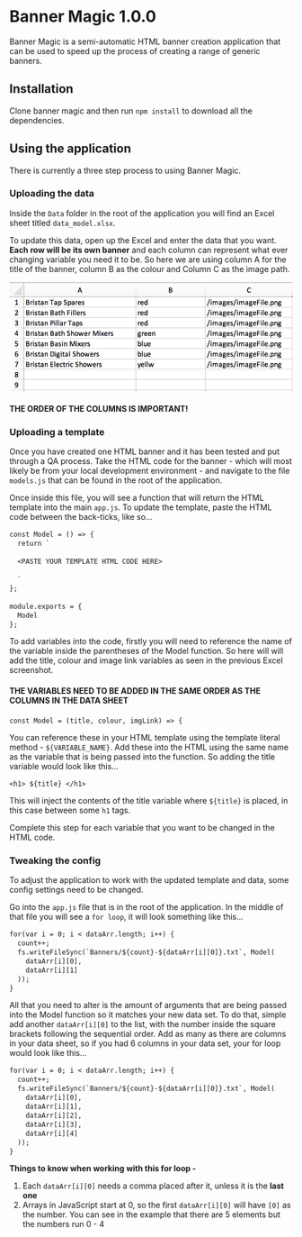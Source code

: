 # Banner Magic 1.0.0
Banner Magic is a semi-automatic HTML banner creation application that can be used to speed up the process of creating a range of generic banners.

## Installation
Clone banner magic and then run `npm install` to download all the dependencies.

## Using the application
There is currently a three step process to using Banner Magic.

### Uploading the data
Inside the `Data` folder in the root of the application you will find an Excel sheet titled `data_model.xlsx`.

To update this data, open up the Excel and enter the data that you want. **Each row will be its own banner** and each column can represent what ever changing variable you need it to be. So here we are using column A for the title of the banner, column B as the colour and Column C as the image path.

![alt text](Images/Excel_Sheet_Example.png)

#### THE ORDER OF THE COLUMNS IS IMPORTANT!

### Uploading a template
Once you have created one HTML banner and it has been tested and put through a QA process. Take the HTML code for the banner - which will most likely be from your local development environment - and navigate to the file `models.js` that can be found in the root of the application.

Once inside this file, you will see a function that will return the HTML template into the main `app.js`. To update the template, paste the HTML code between the back-ticks, like so...

```
const Model = () => {
  return `

  <PASTE YOUR TEMPLATE HTML CODE HERE>

  `
};

module.exports = {
  Model
};
```

To add variables into the code, firstly you will need to reference the name of the variable inside the parentheses of the Model function. So here will will add the title, colour and image link variables as seen in the previous Excel screenshot.

#### THE VARIABLES NEED TO BE ADDED IN THE SAME ORDER AS THE COLUMNS IN THE DATA SHEET

```
const Model = (title, colour, imgLink) => {
```

You can reference these in your HTML template using the template literal method - `${VARIABLE_NAME}`. Add these into the HTML using the same name as the variable that is being passed into the function. So adding the title variable would look like this...

```
<h1> ${title} </h1>
```
This will inject the contents of the title variable where `${title}` is placed, in this case between some `h1` tags.

Complete this step for each variable that you want to be changed in the HTML code.

### Tweaking the config
To adjust the application to work with the updated template and data, some config settings need to be changed.

Go into the `app.js` file that is in the root of the application. In the middle of that file you will see a `for loop`, it will look something like this...

```
for(var i = 0; i < dataArr.length; i++) {
  count++;
  fs.writeFileSync(`Banners/${count}-${dataArr[i][0]}.txt`, Model(
    dataArr[i][0],
    dataArr[i][1]
  ));
}
```
All that you need to alter is the amount of arguments that are being passed into the Model function so it matches your new data set. To do that, simple add another `dataArr[i][0]` to the list, with the number inside the square brackets following the sequential order. Add as many as there are columns in your data sheet, so if you had 6 columns in your data set, your for loop would look like this...

```
for(var i = 0; i < dataArr.length; i++) {
  count++;
  fs.writeFileSync(`Banners/${count}-${dataArr[i][0]}.txt`, Model(
    dataArr[i][0],
    dataArr[i][1],
    dataArr[i][2],
    dataArr[i][3],
    dataArr[i][4]
  ));
}
```

**Things to know when working with this for loop -**
1. Each `dataArr[i][0]` needs a comma placed after it, unless it is the **last one**
2. Arrays in JavaScript start at 0, so the first `dataArr[i][0]` will have `[0]` as the number. You can see in the example that there are 5 elements but the numbers run 0 - 4 
